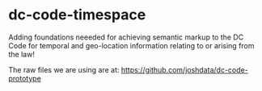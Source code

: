 dc-code-timespace
============

Adding foundations neeeded for achieving semantic markup to the DC Code for temporal and geo-location information relating to or arising from the law!

The raw files we are using are at: https://github.com/joshdata/dc-code-prototype
